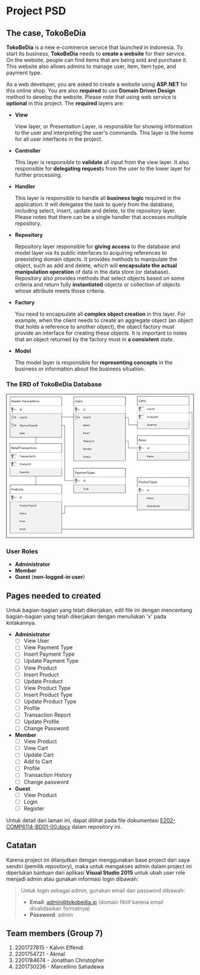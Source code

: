 # Project PSD

## The case, **TokoBeDia**

**TokoBeDia** is a new e-commerce service that launched in Indonesia. To start its business, **TokoBeDia** needs to **create a website** for their service. On the website, people can find items that are being sold and purchase it. This website also allows admins to manage user, item, item type, and payment type.

As a web developer, you are asked to create a website using **ASP.NET** for this online shop. You are also **required** to use **Domain Driven Design** method to develop the website. Please note that using web service is **optional** in this project. The **required** layers are:

- **View**

  View layer, or Presentation Layer, is responsible for showing information to the user and interpreting the user's commands. This layer is the home for all user interfaces in the project.

- **Controller**

  This layer is responsible to **validate** all input from the view layer. It also responsible for **delegating request**s from the user to the lower layer for further processing.

- **Handler**

  This layer is responsible to handle all **business logic** required in the application. It will delegates the task to query from the database, including select, insert, update and delete, to the repository layer. Please notes that there can be a single handler that accesses multiple repository. 

- **Repository**

  Repository layer responsible for **giving access** to the database and model layer via its public interfaces to acquiring references to preexisting domain objects. It provides methods to manipulate the object, such as add and delete, which will **encapsulate the actual manipulation operation** of data in the data store (or database). Repository also provides methods that select objects based on some criteria and return fully **instantiated** objects or collection of objects whose attribute meets those criteria.

- **Factory**

  You need to encapsulate all **complex object creation** in this layer. For example, when the client needs to create an aggregate object (an object that holds a reference to another object), the object factory must provide an interface for creating these objects. It is important to notes that an object returned by the factory must in **a consistent** state.

- **Model**

  The model layer is responsible for **representing concepts** in the business or information about the business situation.


### The ERD of TokoBeDia Database

![ERD TokoBeDia](erd-tokobedia.png)

### User Roles

- **Administrator**
- **Member**
- **Guest** (**non-logged-in user**)

## Pages needed to created

Untuk bagian-bagian yang telah dikerjakan, edit file ini dengan mencentang bagian-bagian yang telah dikerjakan dengan menuliskan 'x' pada kotakannya.

- **Administrator**
  + [ ] View User
  + [ ] View Payment Type
  + [ ] Insert Payment Type
  + [ ] Update Payment Type
  + [ ] View Product
  + [ ] Insert Product
  + [ ] Update Product
  + [ ] View Product Type
  + [ ] Insert Product Type
  + [ ] Update Product Type
  + [ ] Profile
  + [ ] Transaction Report
  + [ ] Update Profile
  + [ ] Change Password

- **Member**
  + [ ] View Product
  + [ ] View Cart
  + [ ] Update Cart
  + [ ] Add to Cart
  + [ ] Profile
  + [ ] Transaction History
  + [ ] Change password

- **Guest**
  + [ ] View Product
  + [ ] Login
  + [ ] Register

Untuk detail dari laman ini, dapat dilihat pada file dokumentasi [E202-COMP6114-BD01-00.docx](E202-COMP6114-BD01-00.docx) dalam repository ini.

## Catatan

Karena project ini dilanjutkan dengan menggunakan base project dari saya sendiri (pemilik repository), maka untuk mengakses admin dalam project ini diperlukan bantuan dari aplikasi **Visual Studio 2015** untuk ubah user role menjadi admin atau gunakan informasi login dibawah:

> Untuk login sebagai admin, gunakan email dan password dibawah:
>
> - **Email**: admin@tokobedia.jp (domain fiktif karena email divalidasikan formatnya)
> - **Password**: admin


## Team members (Group 7)

1. 2201727815 - Kalvin Effendi
2. 2201754721 - Akmal
3. 2201784674 - Jonathan Christopher
4. 2201730236 - Marcellino Sahadewa